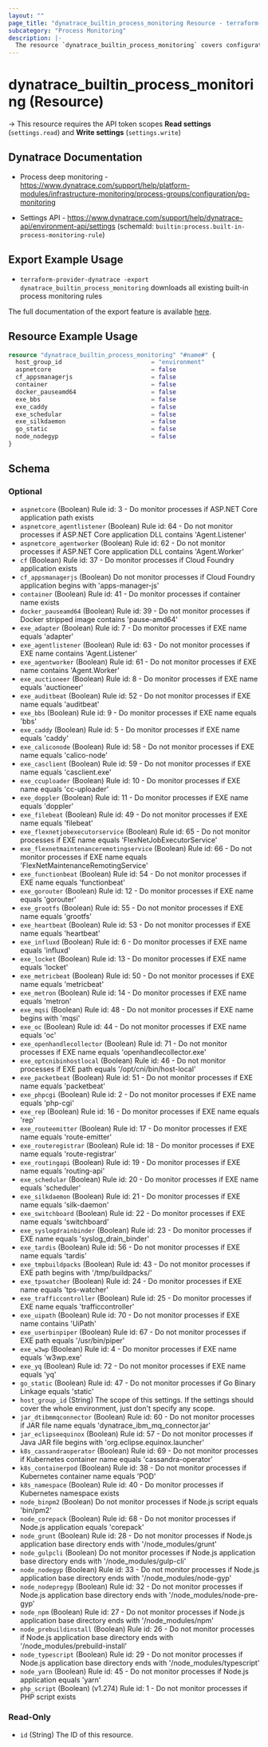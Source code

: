 ```yaml
---
layout: ""
page_title: "dynatrace_builtin_process_monitoring Resource - terraform-provider-dynatrace"
subcategory: "Process Monitoring"
description: |-
  The resource `dynatrace_builtin_process_monitoring` covers configuration for built-in process monitoring rules
---
```


# dynatrace_builtin_process_monitoring (Resource)

-> This resource requires the API token scopes **Read settings** (`settings.read`) and **Write settings** (`settings.write`)

## Dynatrace Documentation

- Process deep monitoring - https://www.dynatrace.com/support/help/platform-modules/infrastructure-monitoring/process-groups/configuration/pg-monitoring

- Settings API - https://www.dynatrace.com/support/help/dynatrace-api/environment-api/settings (schemaId: `builtin:process.built-in-process-monitoring-rule`)

## Export Example Usage

- `terraform-provider-dynatrace -export dynatrace_builtin_process_monitoring` downloads all existing built-in process monitoring rules

The full documentation of the export feature is available [here](https://dt-url.net/h203qmc).

## Resource Example Usage

```terraform
resource "dynatrace_builtin_process_monitoring" "#name#" {
  host_group_id                         = "environment"
  aspnetcore                            = false
  cf_appsmanagerjs                      = false
  container                             = false
  docker_pauseamd64                     = false
  exe_bbs                               = false
  exe_caddy                             = false
  exe_schedular                         = false
  exe_silkdaemon                        = false
  go_static                             = false
  node_nodegyp                          = false
}
```

<!-- schema generated by tfplugindocs -->
## Schema

### Optional

- `aspnetcore` (Boolean) Rule id: 3 - Do monitor processes if ASP.NET Core application path exists
- `aspnetcore_agentlistener` (Boolean) Rule id: 64 - Do not monitor processes if ASP.NET Core application DLL contains 'Agent.Listener'
- `aspnetcore_agentworker` (Boolean) Rule id: 62 - Do not monitor processes if ASP.NET Core application DLL contains 'Agent.Worker'
- `cf` (Boolean) Rule id: 37 - Do monitor processes if Cloud Foundry application exists
- `cf_appsmanagerjs` (Boolean) Do not monitor processes if Cloud Foundry application begins with 'apps-manager-js'
- `container` (Boolean) Rule id: 41 - Do monitor processes if container name exists
- `docker_pauseamd64` (Boolean) Rule id: 39 - Do not monitor processes if Docker stripped image contains 'pause-amd64'
- `exe_adapter` (Boolean) Rule id: 7 - Do monitor processes if EXE name equals 'adapter'
- `exe_agentlistener` (Boolean) Rule id: 63 - Do not monitor processes if EXE name contains 'Agent.Listener'
- `exe_agentworker` (Boolean) Rule id: 61 - Do not monitor processes if EXE name contains 'Agent.Worker'
- `exe_auctioneer` (Boolean) Rule id: 8 - Do monitor processes if EXE name equals 'auctioneer'
- `exe_auditbeat` (Boolean) Rule id: 52 - Do not monitor processes if EXE name equals 'auditbeat'
- `exe_bbs` (Boolean) Rule id: 9 - Do monitor processes if EXE name equals 'bbs'
- `exe_caddy` (Boolean) Rule id: 5 - Do monitor processes if EXE name equals 'caddy'
- `exe_caliconode` (Boolean) Rule id: 58 - Do not monitor processes if EXE name equals 'calico-node'
- `exe_casclient` (Boolean) Rule id: 59 - Do not monitor processes if EXE name equals 'casclient.exe'
- `exe_ccuploader` (Boolean) Rule id: 10 - Do monitor processes if EXE name equals 'cc-uploader'
- `exe_doppler` (Boolean) Rule id: 11 - Do monitor processes if EXE name equals 'doppler'
- `exe_filebeat` (Boolean) Rule id: 49 - Do not monitor processes if EXE name equals 'filebeat'
- `exe_flexnetjobexecutorservice` (Boolean) Rule id: 65 - Do not monitor processes if EXE name equals 'FlexNetJobExecutorService'
- `exe_flexnetmaintenanceremotingservice` (Boolean) Rule id: 66 - Do not monitor processes if EXE name equals 'FlexNetMaintenanceRemotingService'
- `exe_functionbeat` (Boolean) Rule id: 54 - Do not monitor processes if EXE name equals 'functionbeat'
- `exe_gorouter` (Boolean) Rule id: 12 - Do monitor processes if EXE name equals 'gorouter'
- `exe_grootfs` (Boolean) Rule id: 55 - Do not monitor processes if EXE name equals 'grootfs'
- `exe_heartbeat` (Boolean) Rule id: 53 - Do not monitor processes if EXE name equals 'heartbeat'
- `exe_influxd` (Boolean) Rule id: 6 - Do monitor processes if EXE name equals 'influxd'
- `exe_locket` (Boolean) Rule id: 13 - Do monitor processes if EXE name equals 'locket'
- `exe_metricbeat` (Boolean) Rule id: 50 - Do not monitor processes if EXE name equals 'metricbeat'
- `exe_metron` (Boolean) Rule id: 14 - Do monitor processes if EXE name equals 'metron'
- `exe_mqsi` (Boolean) Rule id: 48 - Do not monitor processes if EXE name begins with 'mqsi'
- `exe_oc` (Boolean) Rule id: 44 - Do not monitor processes if EXE name equals 'oc'
- `exe_openhandlecollector` (Boolean) Rule id: 71 - Do not monitor processes if EXE name equals 'openhandlecollector.exe'
- `exe_optcnibinhostlocal` (Boolean) Rule id: 46 - Do not monitor processes if EXE path equals '/opt/cni/bin/host-local'
- `exe_packetbeat` (Boolean) Rule id: 51 - Do not monitor processes if EXE name equals 'packetbeat'
- `exe_phpcgi` (Boolean) Rule id: 2 - Do not monitor processes if EXE name equals 'php-cgi'
- `exe_rep` (Boolean) Rule id: 16 - Do monitor processes if EXE name equals 'rep'
- `exe_routeemitter` (Boolean) Rule id: 17 - Do monitor processes if EXE name equals 'route-emitter'
- `exe_routeregistrar` (Boolean) Rule id: 18 - Do monitor processes if EXE name equals 'route-registrar'
- `exe_routingapi` (Boolean) Rule id: 19 - Do monitor processes if EXE name equals 'routing-api'
- `exe_schedular` (Boolean) Rule id: 20 - Do monitor processes if EXE name equals 'scheduler'
- `exe_silkdaemon` (Boolean) Rule id: 21 - Do monitor processes if EXE name equals 'silk-daemon'
- `exe_switchboard` (Boolean) Rule id: 22 - Do monitor processes if EXE name equals 'switchboard'
- `exe_syslogdrainbinder` (Boolean) Rule id: 23 - Do monitor processes if EXE name equals 'syslog_drain_binder'
- `exe_tardis` (Boolean) Rule id: 56 - Do not monitor processes if EXE name equals 'tardis'
- `exe_tmpbuildpacks` (Boolean) Rule id: 43 - Do not monitor processes if EXE path begins with '/tmp/buildpacks/'
- `exe_tpswatcher` (Boolean) Rule id: 24 - Do monitor processes if EXE name equals 'tps-watcher'
- `exe_trafficcontroller` (Boolean) Rule id: 25 - Do monitor processes if EXE name equals 'trafficcontroller'
- `exe_uipath` (Boolean) Rule id: 70 - Do not monitor processes if EXE name contains 'UiPath'
- `exe_userbinpiper` (Boolean) Rule id: 67 - Do not monitor processes if EXE path equals '/usr/bin/piper'
- `exe_w3wp` (Boolean) Rule id: 4 - Do monitor processes if EXE name equals 'w3wp.exe'
- `exe_yq` (Boolean) Rule id: 72 - Do not monitor processes if EXE name equals 'yq'
- `go_static` (Boolean) Rule id: 47 - Do not monitor processes if Go Binary Linkage equals 'static'
- `host_group_id` (String) The scope of this settings. If the settings should cover the whole environment, just don't specify any scope.
- `jar_dtibmmqconnector` (Boolean) Rule id: 60 - Do not monitor processes if JAR file name equals 'dynatrace_ibm_mq_connector.jar'
- `jar_eclipseequinox` (Boolean) Rule id: 57 - Do not monitor processes if Java JAR file begins with 'org.eclipse.equinox.launcher'
- `k8s_cassandraoperator` (Boolean) Rule id: 69 - Do not monitor processes if Kubernetes container name equals 'cassandra-operator'
- `k8s_containerpod` (Boolean) Rule id: 38 - Do not monitor processes if Kubernetes container name equals 'POD'
- `k8s_namespace` (Boolean) Rule id: 40 - Do monitor processes if Kubernetes namespace exists
- `node_binpm2` (Boolean) Do not monitor processes if Node.js script equals 'bin/pm2'
- `node_corepack` (Boolean) Rule id: 68 - Do not monitor processes if Node.js application equals 'corepack'
- `node_grunt` (Boolean) Rule id: 28 - Do not monitor processes if Node.js application base directory ends with '/node_modules/grunt'
- `node_gulpcli` (Boolean) Do not monitor processes if Node.js application base directory ends with '/node_modules/gulp-cli'
- `node_nodegyp` (Boolean) Rule id: 33 - Do not monitor processes if Node.js application base directory ends with '/node_modules/node-gyp'
- `node_nodepregyp` (Boolean) Rule id: 32 - Do not monitor processes if Node.js application base directory ends with '/node_modules/node-pre-gyp'
- `node_npm` (Boolean) Rule id: 27 - Do not monitor processes if Node.js application base directory ends with '/node_modules/npm'
- `node_prebuildinstall` (Boolean) Rule id: 26 - Do not monitor processes if Node.js application base directory ends with '/node_modules/prebuild-install'
- `node_typescript` (Boolean) Rule id: 29 - Do not monitor processes if Node.js application base directory ends with '/node_modules/typescript'
- `node_yarn` (Boolean) Rule id: 45 - Do not monitor processes if Node.js application equals 'yarn'
- `php_script` (Boolean) (v1.274) Rule id: 1 - Do not monitor processes if PHP script exists

### Read-Only

- `id` (String) The ID of this resource.
 